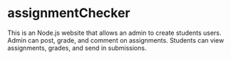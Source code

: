 # assignmentChecker
This is an Node.js website that allows an admin to create students users. Admin can post, grade, and comment on assignments. Students can view assignments, grades, and send in submissions.
